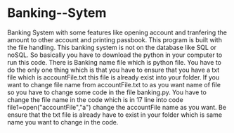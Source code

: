 # Banking--Sytem
Banking System with some features like opening account and tranfering the amount to other account and printing passbook.
This  program is built with the file handling. This banking system is not on the database like SQL or noSQL.
So basically you have to download the python in your computer to run this code.
There is Banking name file which is python file.
You have to do the only one thing which is that you have to ensure that you have a txt file which is accountFile.txt this file is already exist into your folder.
If you want to change file name from accountFile.txt to as you want  name of  file so you have to change some code in the file banking.py.
You have to change the file name in the code which is in 17 line into code file1=open("accountFile","a") change the accountFile name as you want.
Be ensure that the txt file is already have to exist in your folder which is same name you want to change in the code.
